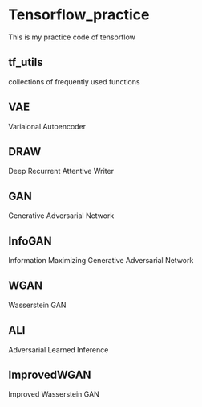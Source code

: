 # Tensorflow_practice
This is my practice code of tensorflow

## tf_utils
collections of frequently used functions

## VAE
Variaional Autoencoder

## DRAW
Deep Recurrent Attentive Writer

## GAN
Generative Adversarial Network

## InfoGAN
Information Maximizing Generative Adversarial Network

## WGAN
Wasserstein GAN

## ALI
Adversarial Learned Inference

## ImprovedWGAN
Improved Wasserstein GAN
